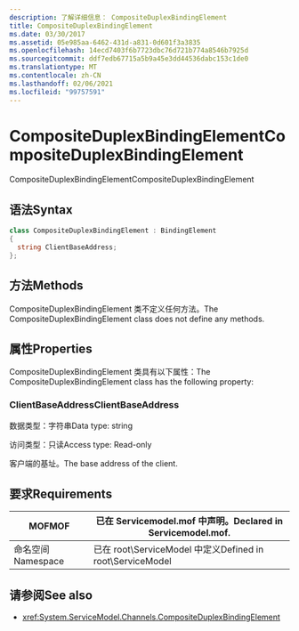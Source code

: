 ```yaml
---
description: 了解详细信息： CompositeDuplexBindingElement
title: CompositeDuplexBindingElement
ms.date: 03/30/2017
ms.assetid: 05e985aa-6462-431d-a831-0d601f3a3835
ms.openlocfilehash: 14ecd7403f6b7723dbc76d721b774a8546b7925d
ms.sourcegitcommit: ddf7edb67715a5b9a45e3dd44536dabc153c1de0
ms.translationtype: MT
ms.contentlocale: zh-CN
ms.lasthandoff: 02/06/2021
ms.locfileid: "99757591"
---
```

# <a name="compositeduplexbindingelement"></a><span data-ttu-id="92d2c-103">CompositeDuplexBindingElement</span><span class="sxs-lookup"><span data-stu-id="92d2c-103">CompositeDuplexBindingElement</span></span>

<span data-ttu-id="92d2c-104">CompositeDuplexBindingElement</span><span class="sxs-lookup"><span data-stu-id="92d2c-104">CompositeDuplexBindingElement</span></span>  
  
## <a name="syntax"></a><span data-ttu-id="92d2c-105">语法</span><span class="sxs-lookup"><span data-stu-id="92d2c-105">Syntax</span></span>  
  
```csharp
class CompositeDuplexBindingElement : BindingElement  
{  
  string ClientBaseAddress;  
};  
```  
  
## <a name="methods"></a><span data-ttu-id="92d2c-106">方法</span><span class="sxs-lookup"><span data-stu-id="92d2c-106">Methods</span></span>  

 <span data-ttu-id="92d2c-107">CompositeDuplexBindingElement 类不定义任何方法。</span><span class="sxs-lookup"><span data-stu-id="92d2c-107">The CompositeDuplexBindingElement class does not define any methods.</span></span>  
  
## <a name="properties"></a><span data-ttu-id="92d2c-108">属性</span><span class="sxs-lookup"><span data-stu-id="92d2c-108">Properties</span></span>  

 <span data-ttu-id="92d2c-109">CompositeDuplexBindingElement 类具有以下属性：</span><span class="sxs-lookup"><span data-stu-id="92d2c-109">The CompositeDuplexBindingElement class has the following property:</span></span>  
  
### <a name="clientbaseaddress"></a><span data-ttu-id="92d2c-110">ClientBaseAddress</span><span class="sxs-lookup"><span data-stu-id="92d2c-110">ClientBaseAddress</span></span>  

 <span data-ttu-id="92d2c-111">数据类型：字符串</span><span class="sxs-lookup"><span data-stu-id="92d2c-111">Data type: string</span></span>  
  
 <span data-ttu-id="92d2c-112">访问类型：只读</span><span class="sxs-lookup"><span data-stu-id="92d2c-112">Access type: Read-only</span></span>  
  
 <span data-ttu-id="92d2c-113">客户端的基址。</span><span class="sxs-lookup"><span data-stu-id="92d2c-113">The base address of the client.</span></span>  
  
## <a name="requirements"></a><span data-ttu-id="92d2c-114">要求</span><span class="sxs-lookup"><span data-stu-id="92d2c-114">Requirements</span></span>  
  
|<span data-ttu-id="92d2c-115">MOF</span><span class="sxs-lookup"><span data-stu-id="92d2c-115">MOF</span></span>|<span data-ttu-id="92d2c-116">已在 Servicemodel.mof 中声明。</span><span class="sxs-lookup"><span data-stu-id="92d2c-116">Declared in Servicemodel.mof.</span></span>|  
|---------|-----------------------------------|  
|<span data-ttu-id="92d2c-117">命名空间</span><span class="sxs-lookup"><span data-stu-id="92d2c-117">Namespace</span></span>|<span data-ttu-id="92d2c-118">已在 root\ServiceModel 中定义</span><span class="sxs-lookup"><span data-stu-id="92d2c-118">Defined in root\ServiceModel</span></span>|  
  
## <a name="see-also"></a><span data-ttu-id="92d2c-119">请参阅</span><span class="sxs-lookup"><span data-stu-id="92d2c-119">See also</span></span>

- <xref:System.ServiceModel.Channels.CompositeDuplexBindingElement>
